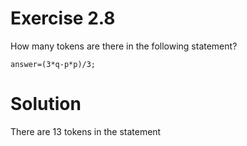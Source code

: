 # Exercise 2.8

How many tokens are there in the following statement?

```answer=(3*q-p*p)/3;```

# Solution

There are 13 tokens in the statement
